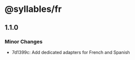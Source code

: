 # @syllables/fr

## 1.1.0

### Minor Changes

- 7d1399c: Add dedicated adapters for French and Spanish

